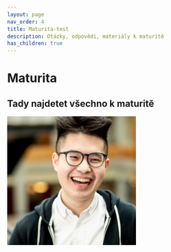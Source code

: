 ```yaml
---
layout: page
nav_order: 4
title: Maturita-test
description: Otázky, odpovědi, materiály k maturitě
has_children: true
---
```


# Maturita

## Tady najdetet všechno k maturitě
![kompiler](/assets/images/kevin.jpg "nefunguje")